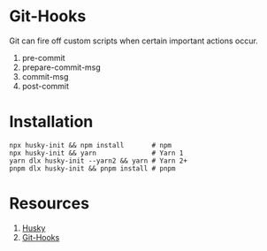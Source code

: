 # Git-Hooks

Git can fire off custom scripts when certain important actions occur.

1. pre-commit
2. prepare-commit-msg
3. commit-msg
4. post-commit


# Installation

```shell
npx husky-init && npm install       # npm
npx husky-init && yarn              # Yarn 1
yarn dlx husky-init --yarn2 && yarn # Yarn 2+
pnpm dlx husky-init && pnpm install # pnpm
```

# Resources

1. [Husky](https://typicode.github.io/husky/#/)
2. [Git-Hooks](https://git-scm.com/book/en/v2/Customizing-Git-Git-Hooks)
